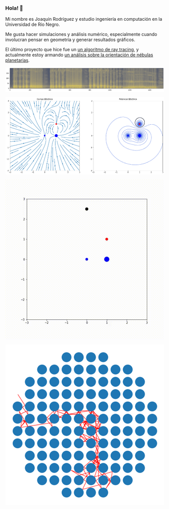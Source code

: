### Hola! 🖖

Mi nombre es Joaquín Rodríguez y estudio ingeniería en computación en la Universidad de Río Negro.

Me gusta hacer simulaciones y análisis numérico, especialmente cuando involucran pensar en geometría y generar resultados gráficos.

El último proyecto que hice fue un [un algoritmo de ray tracing](https://github.com/IoachimusRoderici/RayTracing), y actualmente estoy armando
[un análisis sobre la orientación de nébulas planetarias](https://github.com/IoachimusRoderici/NebulosasOrientadas).

![Un espectrograma](/espectrograma.png)

![Gráficos del campo eléctrico](/campoelectrico.png)

![Animación de una partícula moviendose en el campo eléctrico](/electrodinámica.gif)

![un gráfico de ray tracing](https://github.com/IoachimusRoderici/RayTracing/blob/master/recorrido.png)
